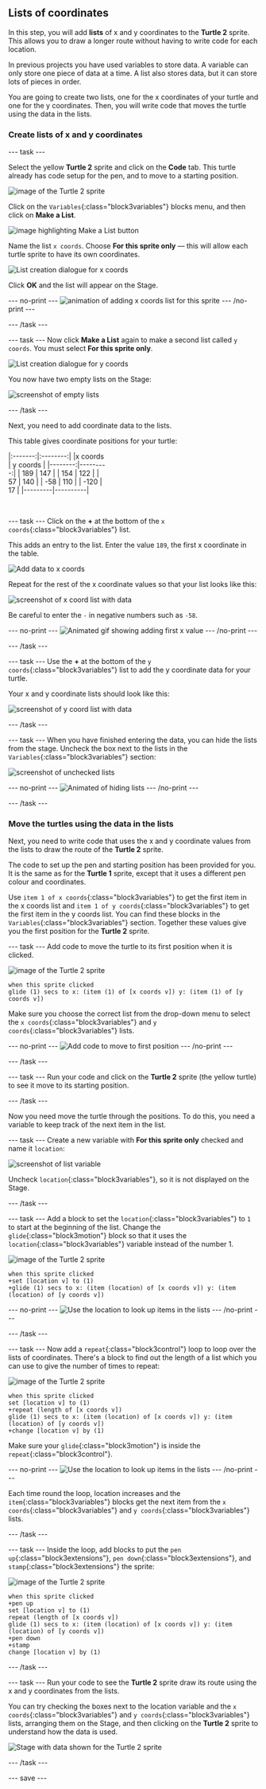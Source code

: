 ## Lists of coordinates

In this step, you will add **lists** of x and y coordinates to the **Turtle 2** sprite. This allows you to draw a longer route without having to write code for each location. 

In previous projects you have used variables to store data. A variable can only store one piece of data at a time. A list also stores data, but it can store lots of pieces in order. 

You are going to create two lists, one for the x coordinates of your turtle and one for the y coordinates. Then, you will write code that moves the turtle using the data in the lists. 

### Create lists of x and y coordinates

--- task ---

Select the yellow **Turtle 2** sprite and click on the **Code** tab. This turtle already has code setup for the pen, and to move to a starting position. 

![image of the Turtle 2 sprite](images/turtle-2-sprite.png)

 Click on the `Variables`{:class="block3variables"} blocks menu, and then click on **Make a List**.

![image highlighting Make a List button](images/turtle-2-make-a-list.png)

Name the list `x coords`. Choose **For this sprite only** — this will allow each turtle sprite to have its own coordinates.

![List creation dialogue for x coords](images/turtle-2-x-list.png)

Click **OK** and the list will appear on the Stage.

--- no-print ---
![animation of adding x coords list for this sprite](images/add-x-coords-list.gif)
--- /no-print ---

--- /task ---

--- task ---
Now click **Make a List** again to make a second list called `y coords`. You must select **For this sprite only**. 

![List creation dialogue for y coords](images/turtle-2-y-list.png)

You now have two empty lists on the Stage:

![screenshot of empty lists](images/empty-lists.png)

--- /task ---

Next, you need to add coordinate data to the lists. 

This table gives coordinate positions for your turtle:

<div style="width:200px;">

|:-------:|:--------:|
|x coords | y coords |
|--------:|---------:|
| 189     | 147      |
| 154     | 122      |
| 57      | 140      |
| -58     | 110      |
| -120    | 17       |
|---------|----------|

<br/>
</div>

--- task ---
Click on the **+** at the bottom of the `x coords`{:class="block3variables"} list. 

This adds an entry to the list. Enter the value `189`, the first x coordinate in the table. 

![Add data to x coords](images/turtle-2-add-data.png)

Repeat for the rest of the x coordinate values so that your list looks like this:

![screenshot of x coord list with data](images/turtle-2-x-data.png)

Be careful to enter the `-` in negative numbers such as `-58`.

--- no-print ---
![Animated gif showing adding first x value](images/turtle-2-add-x-data.gif)
--- /no-print ---

--- /task ---

--- task ---
Use the **+** at the bottom of the `y coords`{:class="block3variables"} list to add the y coordinate data for your turtle. 

Your x and y coordinate lists should look like this:

![screenshot of y coord list with data](images/turtle-2-y-data.png)

--- /task ---

--- task ---
When you have finished entering the data, you can hide the lists from the stage. Uncheck the box next to the lists in the `Variables`{:class="block3variables"} section:

![screenshot of unchecked lists](images/turtle-2-uncheck-lists.png)

--- no-print ---
![Animated of hiding lists](images/turtle-2-hide-lists.gif)
--- /no-print ---

--- /task ---

### Move the turtles using the data in the lists

Next, you need to write code that uses the x and y coordinate values from the lists to draw the route of the **Turtle 2** sprite. 

The code to set up the pen and starting position has been provided for you. It is the same as for the **Turtle 1** sprite, except that it uses a different pen colour and coordinates. 

Use `item 1 of x coords`{:class="block3variables"} to get the first item in the x coords list and `item 1 of y coords`{:class="block3variables"} to get the first item in the y coords list. You can find these blocks in the `Variables`{:class="block3variables"} section. Together these values give you the first position for the **Turtle 2** sprite.

--- task ---
Add code to move the turtle to its first position when it is clicked. 

![image of the Turtle 2 sprite](images/turtle-2-sprite.png)

```blocks3
when this sprite clicked
glide (1) secs to x: (item (1) of [x coords v]) y: (item (1) of [y coords v])
```

Make sure you choose the correct list from the drop-down menu to select the `x coords`{:class="block3variables"} and `y coords`{:class="block3variables"} lists. 

--- no-print ---
![Add code to move to first position](images/turtle-2-first-position.gif)
--- /no-print ---

--- /task ---

--- task ---
Run your code and click on the **Turtle 2** sprite (the yellow turtle) to see it move to its starting position.

--- /task ---

Now you need move the turtle through the positions. To do this, you need a variable to keep track of the next item in the list. 

--- task ---
Create a new variable with **For this sprite only** checked and name it `location`:

![screenshot of list variable](images/turtle-2-location-variable.png)

Uncheck `location`{:class="block3variables"}, so it is not displayed on the Stage.

--- /task ---

--- task --- 
Add a block to set the `location`{:class="block3variables"} to `1` to start at the beginning of the list. Change the `glide`{:class="block3motion"} block so that it uses the `location`{:class="block3variables"} variable instead of the number 1. 

![image of the Turtle 2 sprite](images/turtle-2-sprite.png)

```blocks3
when this sprite clicked
+set [location v] to (1)
+glide (1) secs to x: (item (location) of [x coords v]) y: (item (location) of [y coords v])
```
--- no-print ---
![Use the location to look up items in the lists](images/turtle-2-use-location.gif)
--- /no-print ---

--- /task ---

--- task --- 
Now add a `repeat`{:class="block3control"} loop to loop over the lists of coordinates. There's a block to find out the length of a list which you can use to give the number of times to repeat: 

![image of the Turtle 2 sprite](images/turtle-2-sprite.png)

```blocks3
when this sprite clicked
set [location v] to (1) 
+repeat (length of [x coords v])
glide (1) secs to x: (item (location) of [x coords v]) y: (item (location) of [y coords v])
+change [location v] by (1)
```

Make sure your `glide`{:class="block3motion"} is inside the `repeat`{:class="block3control"}.

--- no-print ---
![Use the location to look up items in the lists](images/turtle-2-add-loop.gif)
--- /no-print ---

Each time round the loop, location increases and the `item`{:class="block3variables"} blocks get the next item from the `x coords`{:class="block3variables"} and `y coords`{:class="block3variables"} lists. 

--- /task ---

--- task ---
Inside the loop, add blocks to put the `pen up`{:class="block3extensions"}, `pen down`{:class="block3extensions"}, and `stamp`{:class="block3extensions"} the sprite:

![image of the Turtle 2 sprite](images/turtle-2-sprite.png)

```blocks3
when this sprite clicked
+pen up
set [location v] to (1) 
repeat (length of [x coords v])
glide (1) secs to x: (item (location) of [x coords v]) y: (item (location) of [y coords v])
+pen down
+stamp
change [location v] by (1)
```

--- /task ---

--- task ---
Run your code to see the **Turtle 2** sprite draw its route using the x and y coordinates from the lists. 

You can try checking the boxes next to the location variable and the `x coords`{:class="block3variables"} and `y coords`{:class="block3variables"} lists, arranging them on the Stage, and then clicking on the **Turtle 2** sprite to understand how the data is used.

![Stage with data shown for the Turtle 2 sprite](images/turtle-2-data-on-stage.png)

--- /task ---

--- save ---
